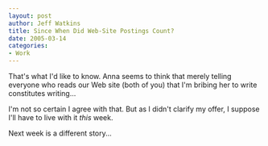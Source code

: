 ```yaml
--- 
layout: post
author: Jeff Watkins
title: Since When Did Web-Site Postings Count?
date: 2005-03-14
categories: 
- Work
---
```


That's what I'd like to know. Anna seems to think that merely telling everyone who reads our Web site (both of you) that I'm bribing her to write constitutes writing...

I'm not so certain I agree with that. But as I didn't clarify my offer, I suppose I'll have to live with it *this* week.

Next week is a different story...